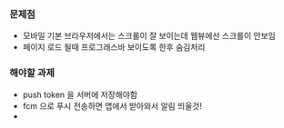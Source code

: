 ### 문제점

 * 모바일 기본 브라우저에서는 스크롤이 잘 보이는데 웹뷰에선 스크롤이 안보임
 * 페이지 로드 될때 프로그래스바 보이도록 한후 숨김처리

### 해야할 과제

  * push token 을 서버에 저장해야함
  * fcm 으로 푸시 전송하면 앱에서 받아와서 알림 띄울것!
  *